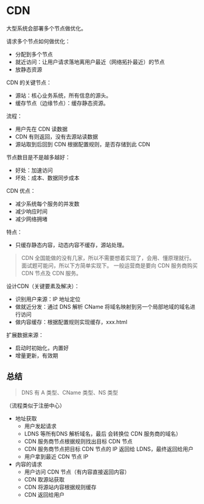 # CDN

大型系统会部署多个节点做优化。

请求多个节点如何做优化：
- 分配到多个节点
- 就近访问：让用户请求落地离用户最近（网络拓扑最近）的节点
- 放静态资源

CDN 的关键节点：
- 源站：核心业务系统，所有信息的源头。
- 缓存节点（边缘节点）：缓存静态资源。

流程：
- 用户先在 CDN 读数据
- CDN 有则返回，没有去源站读数据
- 源站取到后回到 CDN 根据配置规则，是否存储到此 CDN

节点数目是不是越多越好：
- 好处：加速访问
- 坏处：成本、数据同步成本

CDN 优点：
- 减少系统每个服务的并发数
- 减少响应时间
- 减少网络拥堵

特点：
- 只缓存静态内容，动态内容不缓存，源站处理。

> CDN 全国能做的没有几家，所以不需要想着实现了，会用、懂原理就行。面试题可能问，所以下方简单实现下。
> 一般运营商是要向 CDN 服务商购买 CDN 节点及 CDN 服务。

设计CDN（关键要素及解决）：

- 识别用户来源：IP 地址定位
- 做就近分发：通过 DNS 解析 CName 将域名映射到另一个局部地域的域名进行访问
- 做内容缓存：根据配置规则实现缓存，xxx.html

扩展数据来源：
- 启动时初始化，内置好
- 增量更新，有效期

## 总结

> DNS 有 A 类型、CName 类型、NS 类型

（流程类似于注册中心）

- 地址获取
    - 用户发起请求 
    - LDNS 等所有DNS 解析域名，最后 会转换位 CDN 服务商的域名） 
    - CDN 服务商节点根据规则找出目标 CDN 节点
    - CDN 服务商节点把目标 CDN 节点的 IP 返回给 LDNS，最终返回给用户
    - 用户拿到最近 CDN 节点 IP
- 内容的请求
    - 用户访问 CDN 节点（有内容直接返回内容）
    - CDN 取源站获取
    - CDN 将源站内容根据规则缓存
    - CDN 返回给用户